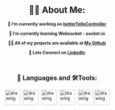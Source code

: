 <h1 align="center"> 🙋‍♂️ About Me: </h1>

<h4 align="center">

  🔭 I’m currently working on **[betterTelloController](https://github.com/borys-malinowski/betterTelloController)**

  🌱 I’m currently learning **Websocket - socket.io**

  👨‍💻 All of my projects are available at **[My Github](https://github.com/borys-malinowski?tab=repositories)**

  💼 Lets Connect on  **[LinkedIn](https://www.linkedin.com/in/borys-malinowski-65896b236)** 

<br>
</h4>

<h2 align="center"> 🚀 Languages and 🛠️Tools:</h2>

<p style="display: flex; align-items:center; justify-content:center;">
<img src="https://img.icons8.com/color/344/typescript.png" alt="drawing" width="50" style="vertical-align:middle;margin:0px 4px"/>
<img src="https://img.icons8.com/color/344/javascript--v1.png" alt="drawing" width=50" style="vertical-align:middle;margin:0px 5px"/>
<img src="https://img.icons8.com/fluency/344/node-js.png" alt="drawing" width="50" style="vertical-align:middle;margin:0px 5px" />
<img src="https://socket.io/images/logo.svg" alt="drawing" width="50" style="vertical-align:middle;margin:0px 5px"/>
<img src="https://img.icons8.com/officel/344/react.png" alt="drawing" width="50" style="vertical-align:middle;margin:0px 5px"/>
<img src="https://img.icons8.com/color/344/golang.png" alt="drawing" width="50"/>
</p>
